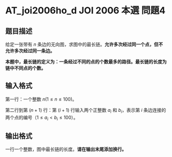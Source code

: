 # AT_joi2006ho_d JOI 2006 本選 問題4

## 题目描述

给定一张带有 $n$ 条边的无向图，求图中的最长链。**允许多次经过同一个点，但不允许多次经过同一条边。**

**本题中，最长链的定义为：一条经过不同的点的个数最多的路径。最长链的长度为链中不同点的个数。**

## 输入格式

第一行：一个整数 $n(1\le n\le 100)$。

第二行到第 $(n+1)$ 行：第 $(i+1)$ 行输入两个正整数 $a_i$ 和 $b_i$，表示第 $i$ 条边连接的两个点的编号（$1\le a_i\lt b_i\le 100$）。

## 输出格式

一行一个整数，图中最长链的长度。**请在输出末尾添加换行。**